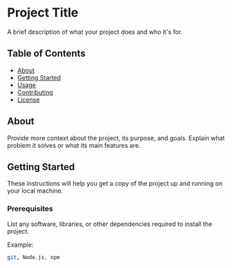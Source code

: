 # Project Title

A brief description of what your project does and who it's for.

## Table of Contents

- [About](#about)
- [Getting Started](#getting-started)
- [Usage](#usage)
- [Contributing](#contributing)
- [License](#license)

## About

Provide more context about the project, its purpose, and goals. Explain what problem it solves or what its main features are.

## Getting Started

These instructions will help you get a copy of the project up and running on your local machine.

### Prerequisites

List any software, libraries, or other dependencies required to install the project.

Example:
```bash
git, Node.js, npm

